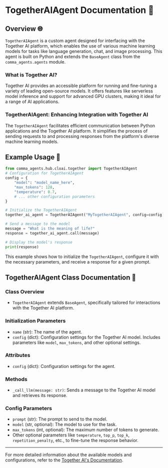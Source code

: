 # TogetherAIAgent Documentation 📘

## Overview 🌐
`TogetherAIAgent` is a custom agent designed for interfacing with the Together AI platform, which enables the use of various machine learning models for tasks like language generation, chat, and image processing. This agent is built on Python and extends the `BaseAgent` class from the `comma_agents.agents` module.

### What is Together AI?
Together AI provides an accessible platform for running and fine-tuning a variety of leading open-source models. It offers features like serverless model inference and support for advanced GPU clusters, making it ideal for a range of AI applications.

### TogetherAIAgent: Enhancing Integration with Together AI
The `TogetherAIAgent` facilitates efficient communication between Python applications and the Together AI platform. It simplifies the process of sending requests to and processing responses from the platform's diverse machine learning models.

## Example Usage 🚀

```python
from comma_agents.hub.cloai.together import TogetherAIAgent
# Configuration for TogetherAIAgent
config = {
    "model": "model_name_here",
    "max_tokens": 128,
    "temperature": 0.7,
    # ... other configuration parameters
}

# Initialize the TogetherAIAgent
together_ai_agent = TogetherAIAgent("MyTogetherAIAgent", config=config)

# Send a message to the model
message = "What is the meaning of life?"
response = together_ai_agent.call(message)

# Display the model's response
print(response)
```

This example shows how to initialize the `TogetherAIAgent`, configure it with the necessary parameters, and receive a response for a given prompt.

## TogetherAIAgent Class Documentation 📖

### Class Overview
- `TogetherAIAgent` extends `BaseAgent`, specifically tailored for interactions with the Together AI platform.

### Initialization Parameters
- `name` (str): The name of the agent.
- `config` (dict): Configuration settings for the Together AI model. Includes parameters like `model`, `max_tokens`, and other optional settings.

### Attributes
- `config` (dict): Configuration settings for the agent.

### Methods
- `_call_llm(message: str)`: Sends a message to the Together AI model and retrieves its response.

### Config Parameters
- `prompt` (str): The prompt to send to the model.
- `model` (str, optional): The model to use for the task.
- `max_tokens` (int, optional): The maximum number of tokens to generate.
- Other optional parameters like `temperature`, `top_p`, `top_k`, `repetition_penalty`, etc., to fine-tune the response behavior.

---

For more detailed information about the available models and configurations, refer to the [Together AI's Documentation](https://docs.together.ai/docs/inference-models).